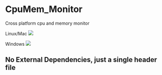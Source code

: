 # CpuMem_Monitor
<p>Cross platform cpu and memory monitor</p>
<p>Linux/Mac <img src="https://travis-ci.org/smasherprog/CpuMem_Monitor.svg?branch=master" /></p>
<p>Windows <img src="https://ci.appveyor.com/api/projects/status/jb8vc5t4t4f259xa"/><p> 
<h2>No External Dependencies, just a single header file</h2>
